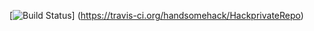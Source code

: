 [![Build Status](https://travis-ci.com/handsomehack/HackprivateRepo.svg?branch=master)]
(https://travis-ci.org/handsomehack/HackprivateRepo)
